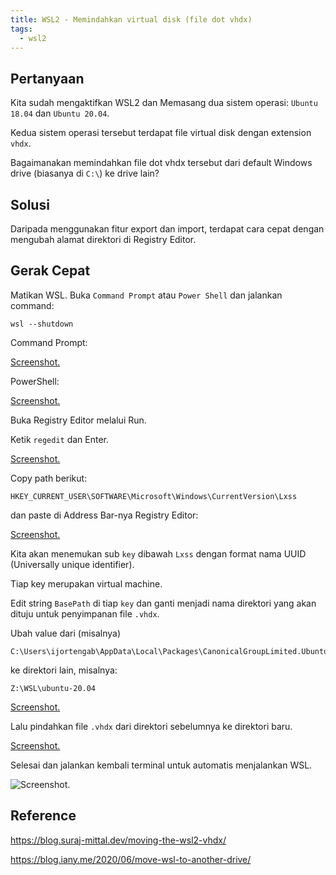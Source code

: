 ```yaml
---
title: WSL2 - Memindahkan virtual disk (file dot vhdx)
tags:
  - wsl2
---
```


## Pertanyaan

Kita sudah mengaktifkan WSL2 dan Memasang dua sistem operasi: `Ubuntu 18.04` dan `Ubuntu 20.04`.

Kedua sistem operasi tersebut terdapat file virtual disk dengan extension `vhdx`.

Bagaimanakan memindahkan file dot vhdx tersebut dari default Windows drive (biasanya di `C:\`) ke drive lain?

## Solusi

Daripada menggunakan fitur export dan import, terdapat cara cepat dengan mengubah alamat direktori di Registry Editor.

## Gerak Cepat

Matikan WSL. Buka `Command Prompt` atau `Power Shell` dan jalankan command:

```
wsl --shutdown
```

Command Prompt:

[Screenshot.](image://ijortengab.id/2021/screenshot.2021-03-06_19.17.57.jpg)

PowerShell:

[Screenshot.](image://ijortengab.id/2021/screenshot.2021-03-06_19.18.25.jpg)

Buka Registry Editor melalui Run.

Ketik `regedit` dan Enter.

[Screenshot.](image://ijortengab.id/2021/screenshot.2021-03-06_19.11.03.jpg)

Copy path berikut:

```
HKEY_CURRENT_USER\SOFTWARE\Microsoft\Windows\CurrentVersion\Lxss
```

dan paste di Address Bar-nya Registry Editor:

[Screenshot.](image://ijortengab.id/2021/screenshot.2021-03-06_19.12.22.jpg)

Kita akan menemukan sub `key` dibawah `Lxss` dengan format nama UUID (Universally unique identifier).

Tiap key merupakan virtual machine.

Edit string `BasePath` di tiap `key` dan ganti menjadi nama direktori yang akan dituju untuk penyimpanan file `.vhdx`.

Ubah value dari (misalnya)

```
C:\Users\ijortengab\AppData\Local\Packages\CanonicalGroupLimited.Ubuntu20.04onWindows_79rhkp1fndgsc\LocalState
```

ke direktori lain, misalnya:

```
Z:\WSL\ubuntu-20.04
```

[Screenshot.](image://ijortengab.id/2021/screenshot.2021-03-06_19.30.02.jpg)

Lalu pindahkan file `.vhdx` dari direktori sebelumnya ke direktori baru.

[Screenshot.](image://ijortengab.id/2021/screenshot.2021-03-06_19.33.06.jpg)

Selesai dan jalankan kembali terminal untuk automatis menjalankan WSL.

![Screenshot.](image://ijortengab.id/2021/screenshot.2021-03-06_21.28.22.jpg)

## Reference

https://blog.suraj-mittal.dev/moving-the-wsl2-vhdx/

https://blog.iany.me/2020/06/move-wsl-to-another-drive/
